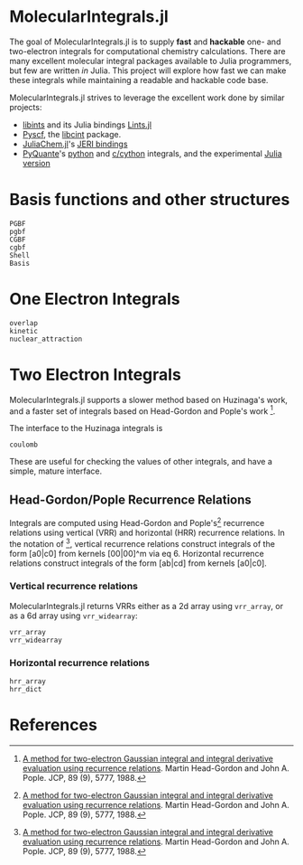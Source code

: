 # MolecularIntegrals.jl

The goal of MolecularIntegrals.jl is to supply **fast** and
**hackable** one- and two-electron integrals for computational
chemistry calculations.  There are many excellent molecular integral
packages available to Julia programmers, but few are written *in*
Julia. This project will explore how fast we can make these integrals
while maintaining a readable and hackable code base.

MolecularIntegrals.jl strives to leverage the excellent work done by similar projects:

- [libints](https://github.com/evaleev/libint) and its Julia bindings [Lints.jl](https://github.com/FermiQC/Lints.jl)
- [Pyscf](https://github.com/pyscf/pyscf), the [libcint](https://github.com/sunqm/libcint) package.
- [JuliaChem.jl](https://github.com/davpoolechem/JuliaChem.jl)'s [JERI bindings](https://github.com/davpoolechem/JuliaChem.jl/tree/development/deps/src)
- [PyQuante](https://github.com/rpmuller/pyquante2)'s [python](https://github.com/rpmuller/pyquante2/tree/master/pyquante2/ints) and [c/cython](https://github.com/rpmuller/pyquante2/tree/master/cython) integrals, and the experimental [Julia version](https://github.com/rpmuller/pyquante2/tree/master/julia)


# Basis functions and other structures
```@docs
PGBF
pgbf
CGBF
cgbf
Shell
Basis
```

# One Electron Integrals
```@docs
overlap
kinetic
nuclear_attraction
```

# Two Electron Integrals
MolecularIntegrals.jl supports a slower method based on Huzinaga's work,
and a faster set of integrals based on Head-Gordon and Pople's work [^HGP].

The interface to the Huzinaga integrals is
```@docs
coulomb
```
These are useful for checking the values of other integrals, and have a 
simple, mature interface.

## Head-Gordon/Pople Recurrence Relations
Integrals are computed using Head-Gordon and Pople's[^HGP] recurrence relations using
vertical (VRR) and horizontal (HRR) recurrence relations. In the notation of [^HGP], vertical recurrence relations 
construct integrals of the form [a0|c0] from kernels [00|00]^m via eq 6. Horizontal recurrence relations 
construct integrals of the form [ab|cd] from kernels [a0|c0].

### Vertical recurrence relations
MolecularIntegrals.jl returns VRRs either as a 2d array using `vrr_array`, or as 
a 6d array using `vrr_widearray`:
```@docs
vrr_array
vrr_widearray
```

### Horizontal recurrence relations
```@docs
hrr_array
hrr_dict
```


# References
[^HGP]: [A method for two-electron Gaussian integral and integral derivative
      evaluation using recurrence relations](https://doi.org/10.1063/1.455553). 
      Martin Head-Gordon and John A. Pople. JCP, 89 (9), 5777, 1988.
